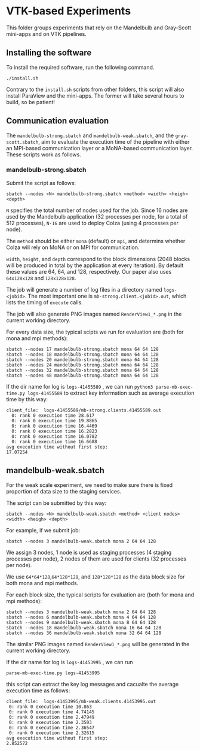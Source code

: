# VTK-based Experiments

This folder groups experiments that rely on the
Mandelbulb and Gray-Scott mini-apps and on VTK
pipelines.

## Installing the software

To install the required software, run the following command.

```
./install.sh
```

Contrary to the `install.sh` scripts from other folders,
this script will also install ParaView and the mini-apps.
The former will take several hours to build, so be patient!

## Communication evaluation

The `mandelbulb-strong.sbatch` and `mandelbulb-weak.sbatch`,
and the `gray-scott.sbatch`, aim to evaluate the execution
time of the pipeline with either an MPI-based communication
layer or a MoNA-based communication layer. These scripts
work as follows.

### mandelbulb-strong.sbatch

Submit the script as follows:

```
sbatch --nodes <N> mandelbulb-strong.sbatch <method> <width> <heigh> <depth>
```

`N` specifies the total number of nodes used for the job.
Since 16 nodes are used by the Mandelbulb application
(32 processes per node, for a total of 512 processes), `N-16`
are used to deploy Colza (using 4 processes per node).

The `method` should be either `mona` (default) or `mpi`,
and determins whether Colza will rely on MoNA or on MPI
for communication.

`width`, `height`, and `depth` correspond to the block dimensions
(2048 blocks will be produced in total by the application at
 every iteration). By default these values are 64, 64, and 128,
respectively. Our paper also uses `64x128x128` and `128x128x128`.

The job will generate a number of log files in a directory named `logs-<jobid>`.
The most important one is `mb-strong.client.<jobid>.out`, which lists
the timing of `execute` calls.

The job will also generate PNG images named `RenderView1_*.png` in the
current working directory.

For every data size, the typical scipts we run for evaluation are (both for mona and mpi methods):

```
sbatch --nodes 17 mandelbulb-strong.sbatch mona 64 64 128
sbatch --nodes 18 mandelbulb-strong.sbatch mona 64 64 128
sbatch --nodes 20 mandelbulb-strong.sbatch mona 64 64 128
sbatch --nodes 24 mandelbulb-strong.sbatch mona 64 64 128
sbatch --nodes 32 mandelbulb-strong.sbatch mona 64 64 128
sbatch --nodes 48 mandelbulb-strong.sbatch mona 64 64 128
```

If the dir name for log is `logs-41455589` , we can run `python3 parse-mb-exec-time.py logs-41455589` to extract key information such as average execution time by this way:

```
client_file:  logs-41455589/mb-strong.clients.41455589.out
  0: rank 0 execution time 28.617
  0: rank 0 execution time 19.8865
  0: rank 0 execution time 16.4469
  0: rank 0 execution time 16.2823
  0: rank 0 execution time 16.0782
  0: rank 0 execution time 16.6688
avg execution time without first step:
17.07254
```

## mandelbulb-weak.sbatch

For the weak scale experiment, we need to make sure there is fixed proportion of data size to the staging services.

The script can be submitted by this way:

```
sbatch --nodes <N> mandelbulb-weak.sbatch <method> <client nodes> <width> <heigh> <depth>
```

For example, if we submit job:

```
sbatch --nodes 3 mandelbulb-weak.sbatch mona 2 64 64 128
```

We assign 3 nodes, 1 node is used as staging processes (4 staging processes per node), 2 nodes of them are used for clients (32 processes per node).

We use `64*64*128`,`64*128*128`, and `128*128*128` as the data block size for both mona and mpi methods. 

For each block size, the typical scripts for evaluation are (both for mona and mpi methods):

```
sbatch --nodes 3 mandelbulb-weak.sbatch mona 2 64 64 128
sbatch --nodes 6 mandelbulb-weak.sbatch mona 4 64 64 128
sbatch --nodes 9 mandelbulb-weak.sbatch mona 8 64 64 128
sbatch --nodes 18 mandelbulb-weak.sbatch mona 16 64 64 128
sbatch --nodes 36 mandelbulb-weak.sbatch mona 32 64 64 128
```

The similar PNG images named `RenderView1_*.png` will be generated in the
current working directory.

If the dir name for log is `logs-41453995` , we can run

```
parse-mb-exec-time.py logs-41453995
```

this script can extract the key log messages and cacualte the average execution time as follows:

```
client_file:  logs-41453995/mb-weak.clients.41453995.out
 0: rank 0 execution time 10.863
 0: rank 0 execution time 4.74145
 0: rank 0 execution time 2.47949
 0: rank 0 execution time 2.3503
 0: rank 0 execution time 2.36547
 0: rank 0 execution time 2.32615
avg execution time without first step:
2.852572
```